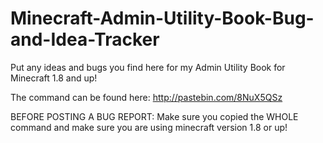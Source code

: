 # Minecraft-Admin-Utility-Book-Bug-and-Idea-Tracker
Put any ideas and bugs you find here for my Admin Utility Book for Minecraft 1.8 and up!

The command can be found here: 
http://pastebin.com/8NuX5QSz

BEFORE POSTING A BUG REPORT: Make sure you copied the WHOLE command and make sure you are using minecraft version 1.8 or up!
